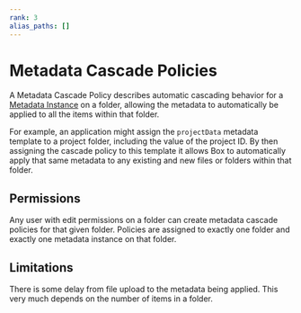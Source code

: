```yaml
---
rank: 3
alias_paths: []
---
```


# Metadata Cascade Policies

A Metadata Cascade Policy describes automatic cascading behavior for a
[Metadata Instance][instance] on a folder, allowing the metadata to
automatically be applied to all the items within that folder.

For example, an application might assign the `projectData` metadata template to
a project folder, including the value of the project ID. By then assigning the
cascade policy to this template it allows Box to automatically apply that same
metadata to any existing and new files or folders within that folder.

## Permissions

Any user with edit permissions on a folder can create metadata cascade policies
for that given folder. Policies are assigned to exactly one folder and exactly
one metadata instance on that folder.

## Limitations

There is some delay from file upload to the metadata being applied. This very
much depends on the number of items in a folder.

[instance]: g://metadata/instances
